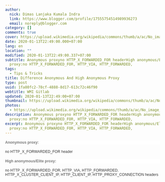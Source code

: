 ```yaml
---
author:
  nick: Dimas Lanjaka Kumala Indra
  link: https://www.blogger.com/profile/17555754514989936273
  email: noreply@blogger.com
category: []
comments: true
cover: https://upload.wikimedia.org/wikipedia/commons/thumb/a/ac/No_image_available.svg/2048px-No_image_available.svg.png
date: 2020-01-13T22:49:00.000+07:00
lang: en
location: ""
modified: 2020-01-13T22:49:00.337+07:00
subtitle: Anonymous proxyno HTTP_X_FORWARDED_FOR headerHigh anonymous/Elite
  proxy:no HTTP_X_FORWARDED_FOR, HTTP_VIA, HTTP_FORWARDED,
tags:
  - Tips & Tricks
title: Difference Anonymous And High Anonymous Proxy
type: post
uuid: 1fa80fc2-78cf-4888-8d17-613c72c46f90
webtitle: WMI Gitlab
updated: 2020-01-13T22:49:00+07:00
thumbnail: https://upload.wikimedia.org/wikipedia/commons/thumb/a/ac/No_image_available.svg/2048px-No_image_available.svg.png
photos:
  - https://upload.wikimedia.org/wikipedia/commons/thumb/a/ac/No_image_available.svg/2048px-No_image_available.svg.png
description: Anonymous proxyno HTTP_X_FORWARDED_FOR headerHigh anonymous/Elite
  proxy:no HTTP_X_FORWARDED_FOR, HTTP_VIA, HTTP_FORWARDED,
excerpt: Anonymous proxyno HTTP_X_FORWARDED_FOR headerHigh anonymous/Elite
  proxy:no HTTP_X_FORWARDED_FOR, HTTP_VIA, HTTP_FORWARDED,
---
```


<div dir="ltr" style="text-align: left;" trbidi="on"><h4 style="background-color: white; color: #777777; font-family: Arial, Verdana, sans-serif; font-size: 12px;">Anonymous proxy:</h4><span style="background-color: white; color: #333333; font-family: Arial, Verdana, sans-serif; font-size: 12px;">no HTTP_X_FORWARDED_FOR header</span><br><div style="background-color: white; color: #333333; font-family: Arial, Verdana, sans-serif; font-size: 12px;"></div><div style="background-color: white; color: #333333; font-family: Arial, Verdana, sans-serif; font-size: 12px;"></div><h4 style="background-color: white; color: #777777; font-family: Arial, Verdana, sans-serif; font-size: 12px;">High anonymous/Elite proxy:</h4><span style="background-color: white; color: #333333; font-family: Arial, Verdana, sans-serif; font-size: 12px;">no HTTP_X_FORWARDED_FOR, HTTP_VIA, HTTP_FORWARDED, HTTP_X_CLUSTER_CLIENT_IP, HTTP_CLIENT_IP, HTTP_PROXY_CONNECTION headers</span></div>